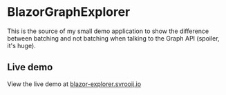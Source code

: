# BlazorGraphExplorer

This is the source of my small demo application to show the difference between batching and not batching when talking to the Graph API (spoiler, it's huge).

## Live demo

View the live demo at [blazor-explorer.svrooij.io](https://blazor-explorer.svrooij.io)